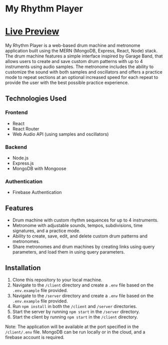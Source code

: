 # My Rhythm Player

# <a href="https://my-rhythm-player.web.app/">Live Preview</a>

My Rhythm Player is a web-based drum machine and metronome application built using the MERN (MongoDB, Express, React, Node) stack. The drum machine features a simple interface inspired by Garage Band, that allows users to create and save custom drum patterns with up to 4 instruments using audio samples. The metronome includes the ability to customize the sound with both samples and oscillators and offers a practice mode to repeat sections at an optional increased speed for each repeat to provide the user with the best possible practice experience.

## Technologies Used

### Frontend

- React
- React Router
- Web Audio API (using samples and oscillators)

### Backend

- Node.js
- Express.js
- MongoDB with Mongoose

### Authentication

- Firebase Authentication

## Features

- Drum machine with custom rhythm sequences for up to 4 instruments.
- Metronome with adjustable sounds, tempos, subdivisions, time signatures, and a practice mode.
- Ability to create, save, edit, and delete custom drum patterns and metronomes.
- Share metronomes and drum machines by creating links using query parameters, and load them in using query parameters.

## Installation

1. Clone this repository to your local machine.
2. Navigate to the `/client` directory and create a `.env` file based on the `.env.example` file provided.
3. Navigate to the `/server` directory and create a `.env` file based on the `.env.example` file provided.
4. Run `npm install` in both the `/client` and `/server` directories.
5. Start the server by running `npm start` in the `/server` directory.
6. Start the client by running `npm start` in the `/client` directory.

Note: The application will be available at the port specified in the `/client/.env` file. MongoDB can be run locally or in the cloud, and a firebase account is required.
